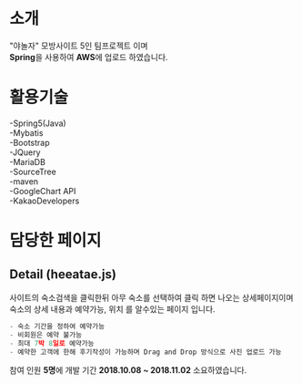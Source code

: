 # 소개
"야놀자" 모방사이트 5인 팀프로젝트 이며  
**Spring**을 사용하여 **AWS**에 업로드 하였습니다. 

# 활용기술
-Spring5(Java)  
-Mybatis  
-Bootstrap   
-JQuery  
-MariaDB  
-SourceTree   
-maven     
-GoogleChart API  
-KakaoDevelopers   



# 담당한 페이지
## Detail (heeatae.js)
사이트의 숙소검색을 클릭한뒤 아무 숙소를 선택하여 클릭 하면 나오는 상세페이지이며  
숙소의 상세 내용과 예약가능, 위치 를 알수있는 페이지 입니다.   
```js
- 숙소 기간을 정하여 예약가능
- 비회원은 예약 불가능
- 최대 7박 8일로 예약가능
- 예약한 고객에 한해 후기작성이 가능하며 Drag and Drop 방식으로 사진 업로드 가능
```

참여 인원 **5명**에 개발 기간 **2018.10.08 ~ 2018.11.02** 소요하였습니다.




